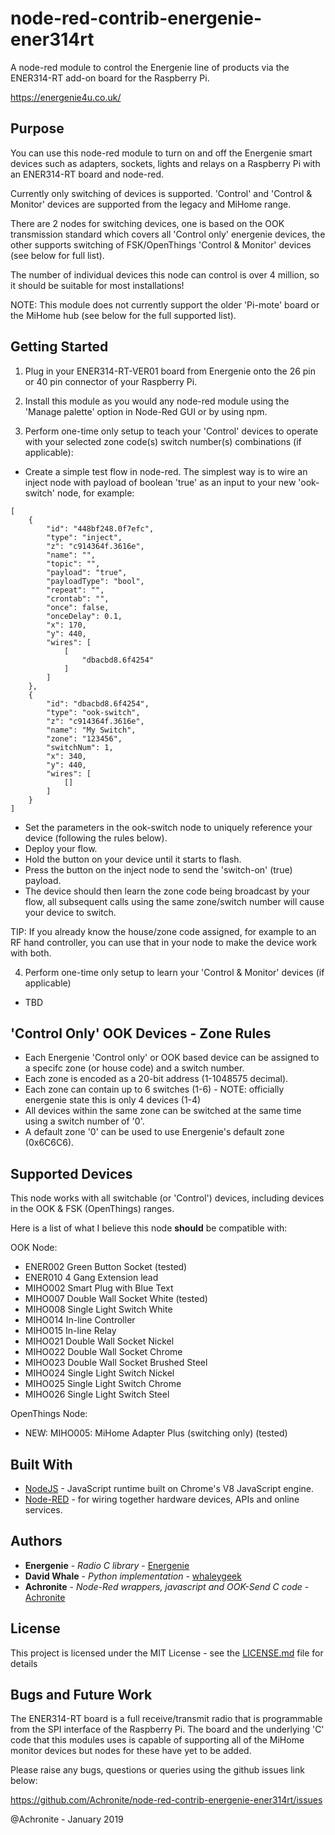 # node-red-contrib-energenie-ener314rt
A node-red module to control the Energenie line of products via the ENER314-RT add-on board for the Raspberry Pi.

https://energenie4u.co.uk/


## Purpose

You can use this node-red module to turn on and off the Energenie smart devices such as adapters, sockets, lights and relays 
on a Raspberry Pi with an ENER314-RT board and node-red.

Currently only switching of devices is supported.  'Control' and 'Control & Monitor' devices are supported from the legacy and MiHome range.

There are 2 nodes for switching devices, one is based on the OOK transmission standard which covers all 'Control only' energenie devices, the other
supports switching of FSK/OpenThings 'Control & Monitor' devices (see below for full list).

The number of individual devices this node can control is over 4 million, so it should be suitable for most installations!

NOTE: This module does not currently support the older 'Pi-mote' board or the MiHome hub (see below for the full supported list).


## Getting Started

1) Plug in your ENER314-RT-VER01 board from Energenie onto the 26 pin or 40 pin connector of your Raspberry Pi.

2) Install this module as you would any node-red module using the 'Manage palette' option in Node-Red GUI or by using npm.

3) Perform one-time only setup to teach your 'Control' devices to operate with your selected zone code(s) switch number(s) combinations (if applicable): 

* Create a simple test flow in node-red.  The simplest way is to wire an inject node with payload of boolean 'true' as an input to your new 'ook-switch' node, for example:
```
[
    {
        "id": "448bf248.0f7efc",
        "type": "inject",
        "z": "c914364f.3616e",
        "name": "",
        "topic": "",
        "payload": "true",
        "payloadType": "bool",
        "repeat": "",
        "crontab": "",
        "once": false,
        "onceDelay": 0.1,
        "x": 170,
        "y": 440,
        "wires": [
            [
                "dbacbd8.6f4254"
            ]
        ]
    },
    {
        "id": "dbacbd8.6f4254",
        "type": "ook-switch",
        "z": "c914364f.3616e",
        "name": "My Switch",
        "zone": "123456",
        "switchNum": 1,
        "x": 340,
        "y": 440,
        "wires": [
            []
        ]
    }
]
```
* Set the parameters in the ook-switch node to uniquely reference your device (following the rules below).
* Deploy your flow.
* Hold the button on your device until it starts to flash. 
* Press the button on the inject node to send the 'switch-on' (true) payload.
* The device should then learn the zone code being broadcast by your flow, all subsequent calls using the same zone/switch number will cause your device to switch.

TIP: If you already know the house/zone code assigned, for example to an RF hand controller, you can use that in your node to make the device work with both.

4) Perform one-time only setup to learn your 'Control & Monitor' devices (if applicable)
* TBD


## 'Control Only' OOK Devices - Zone Rules

* Each Energenie 'Control only' or OOK based device can be assigned to a specifc zone (or house code) and a switch number.
* Each zone is encoded as a 20-bit address (1-1048575 decimal).
* Each zone can contain up to 6 switches (1-6) - NOTE: officially energenie state this is only 4 devices (1-4)
* All devices within the same zone can be switched at the same time using a switch number of '0'.
* A default zone '0' can be used to use Energenie's default zone (0x6C6C6).


## Supported Devices

This node works with all switchable (or 'Control') devices, including devices in the OOK & FSK (OpenThings) ranges.

Here is a list of what I believe this node **should** be compatible with:

OOK Node:
* ENER002 Green Button Socket (tested)
* ENER010 4 Gang Extension lead
* MIHO002 Smart Plug with Blue Text
* MIHO007 Double Wall Socket White (tested)
* MIHO008 Single Light Switch White
* MIHO014 In-line Controller
* MIHO015 In-line Relay
* MIHO021 Double Wall Socket Nickel
* MIHO022 Double Wall Socket Chrome
* MIHO023 Double Wall Socket Brushed Steel
* MIHO024 Single Light Switch Nickel
* MIHO025 Single Light Switch Chrome
* MIHO026 Single Light Switch Steel

OpenThings Node:
* NEW: MIHO005: MiHome Adapter Plus (switching only) (tested)

## Built With

* [NodeJS](https://nodejs.org/dist/latest-v6.x/docs/api/) - JavaScript runtime built on Chrome's V8 JavaScript engine.
* [Node-RED](http://nodered.org/docs/creating-nodes/) - for wiring together hardware devices, APIs and online services.

## Authors

* **Energenie** - *Radio C library* - [Energenie](https://github.com/Energenie)
* **David Whale** - *Python implementation* - [whaleygeek](https://github.com/whaleygeek/pyenergenie)
* **Achronite** - *Node-Red wrappers, javascript and OOK-Send C code* - [Achronite](https://github.com/Achronite/node-red-contrib-energenie-ener314)

## License

This project is licensed under the MIT License - see the [LICENSE.md](LICENSE.md) file for details

## Bugs and Future Work

The ENER314-RT board is a full receive/transmit radio that is programmable from the SPI interface of the
Raspberry Pi. The board and the underlying 'C' code that this modules uses is capable of supporting all 
of the MiHome monitor devices but nodes for these have yet to be added.

Please raise any bugs, questions or queries using the github issues link below:

https://github.com/Achronite/node-red-contrib-energenie-ener314rt/issues


@Achronite - January 2019
